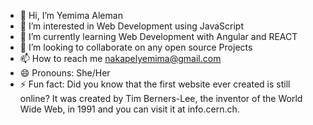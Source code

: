 - 👋 Hi, I’m Yemima Aleman
- 👀 I’m interested in Web Development using JavaScript
- 🌱 I’m currently learning Web Development with Angular and REACT
- 💞️ I’m looking to collaborate on any open source Projects
- 📫 How to reach me nakapelyemima@gmail.com
- 😄 Pronouns: She/Her
- ⚡ Fun fact: Did you know that the first website ever created is still online? It was created by Tim Berners-Lee,
  the inventor of the World Wide Web, in 1991 and you can visit it at info.cern.ch. 

<!---
Alewoman/Alewoman is a ✨ special ✨ repository because its `README.md` (this file) appears on your GitHub profile.
You can click the Preview link to take a look at your changes.
--->
